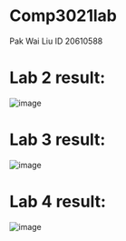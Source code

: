 # Comp3021lab
Pak Wai Liu ID 20610588

# Lab 2 result: 

![image](https://user-images.githubusercontent.com/67176560/155654773-a985cac1-31d6-42bd-96d0-4c488af82d2b.png)

# Lab 3 result:
![image](https://user-images.githubusercontent.com/67176560/157888910-61e3f52d-e196-4685-9ed9-b1eb185fbce9.png)

# Lab 4 result:
![image](https://user-images.githubusercontent.com/67176560/158828139-ceda3c06-9de4-4332-afe1-98d6b93de997.png)
